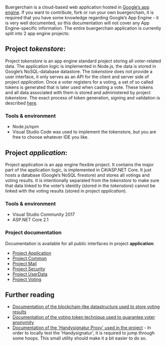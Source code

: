 Buergerchain is a cloud-based web application hosted in [Google’s app engine](https://cloud.google.com/appengine/). 
If you want to contribute, fork or run your own buergerchain, it is required that you have some knowledge regarding 
Google’s App Engine - it is very well documented, so this documentation will not cover any App Engine-specific information.
The entire buergerchain application is currently split into 2 app engine projects:

## Project *tokenstore*:
Project *tokenstore* is an app engine standard project storing all voter-related data. 
The application logic is implemented in Node.js, the data is stored in Google’s NoSQL-database datastore. 
The *tokenstore* does not provide a user interface, it only serves as an API for the client and server side of project *application*. 
Once a voter registers for a voting, a set of so called tokens is generated that is later used when casting a vote. 
These tokens and all data associated with them is stored and administered by project *tokenstore*. 
The exact process of token generation, signing and validation is described [here](tokens.md).

### Tools & environment
- Node.js/npm
- Visual Studio Code was used to implement the tokenstore, but you are free to choose whatever IDE you like.

## Project *application*:
Project application is an app engine flexible project. It contains the major part of the application logic, 
is implemented in C#/ASP.NET Core. It just hosts a database (Google’s NoSQL firestore) and stores all votings and voting results. 
It is intentionally separated from the *tokenstore* to make sure that data linked to the voter’s identity 
(stored in the *tokenstore*) cannot be linked with the voting results (stored in project *application*).

### Tools & environment
- Visual Studio Community 2017
- ASP.NET Core 2.1

### Project documentation
Documentation is available for all public interfaces in project **application**:
- [Project Application](dotnet/FreieWahl/FreieWahl.Application/FreieWahl.Application.md)
- [Project Common](dotnet/FreieWahl/FreieWahl.Common/FreieWahl.Common.md)
- [Project Mail](dotnet/FreieWahl/FreieWahl.Mail/FreieWahl.Mail.md)
- [Project Security](dotnet/FreieWahl/FreieWahl.Security/FreieWahl.Security.md)
- [Project UserData](dotnet/FreieWahl/FreieWahl.UserData/FreieWahl.UserData.md)
- [Project Voting](dotnet/FreieWahl/FreieWahl.Voting/FreieWahl.Voting.md)

## Further reading
- [Documentation of the blockchain-like datastructure used to store voting results](storage.md)
- [Documentation of the voting token technique used to guarantee voter anonymity](tokens.md)
- [Documentation of the 'Handysignatur Proxy' used in the project](dev_support/README.md) - In order to locally test the 'Handysignatur', it is required to jump through some hoops. This small utility should make it a bit easier to do so.
